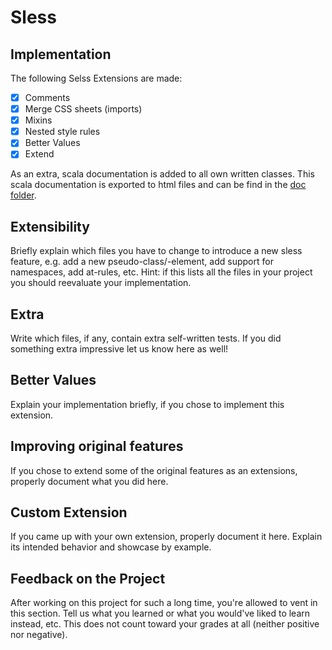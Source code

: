 # Sless
## Implementation

The following Selss Extensions are made:
- [x] Comments
- [x] Merge CSS sheets (imports)
- [x] Mixins
- [x] Nested style rules
- [x] Better Values
- [x] Extend

As an extra, scala documentation is added to all own written classes. This scala documentation is exported to html files and can be find in the [doc folder](doc).


## Extensibility

Briefly explain which files you have to change to introduce a new sless feature, e.g. add a new pseudo-class/-element, add support for namespaces, add at-rules, etc. 
Hint: if this lists all the files in your project you should reevaluate your implementation.

## Extra

Write which files, if any, contain extra self-written tests. If you did something extra impressive let us know here as well!

## Better Values

Explain your implementation briefly, if you chose to implement this extension.

## Improving original features

If you chose to extend some of the original features as an extensions, properly document what you did here.

## Custom Extension

If you came up with your own extension, properly document it here. Explain its
intended behavior and showcase by example.

## Feedback on the Project 

After working on this project for such a long time, you're allowed to vent in this
section. Tell us what you learned or what you would've liked to learn instead,
etc. This does not count toward your grades at all (neither positive nor negative).
